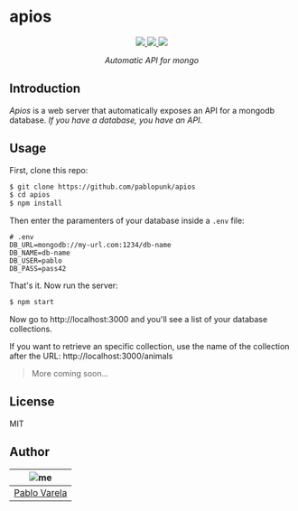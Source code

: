 # apios

<p align="center">
  <a href="https://travis-ci.org/pablopunk/apios"><img src="https://img.shields.io/travis/pablopunk/apios.svg" /> </a>
  <a href="https://github.com/pablopunk/miny"><img src="https://img.shields.io/badge/made_with-miny-1eced8.svg" /> </a>
  <a href="https://www.npmjs.com/package/apios"><img src="https://img.shields.io/npm/dt/apios.svg" /></a>
</p>

<p align="center">
  <i>Automatic API for mongo</i>
</p>


## Introduction

*Apios* is a web server that automatically exposes an API for a mongodb database. *If you have a database, you have an API*.


## Usage

First, clone this repo:

```bash
$ git clone https://github.com/pablopunk/apios
$ cd apios
$ npm install
```

Then enter the paramenters of your database inside a `.env` file:

```
# .env
DB_URL=mongodb://my-url.com:1234/db-name
DB_NAME=db-name
DB_USER=pablo
DB_PASS=pass42
```

That's it. Now run the server:

```bash
$ npm start
```

Now go to http://localhost:3000 and you'll see a list of your database collections.

If you want to retrieve an specific collection, use the name of the collection after the URL: http://localhost:3000/animals

>More coming soon...

## License

MIT


## Author

| ![me](https://gravatar.com/avatar/fa50aeff0ddd6e63273a068b04353d9d?size=100)           |
| --------------------------------- |
| [Pablo Varela](https://pablo.life)   |

